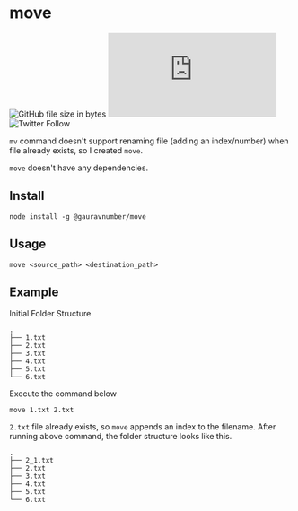 # move

![GitHub file size in bytes](https://img.shields.io/github/size/gauravnumber/move.js/move)
![GitHub tag (latest SemVer)](https://img.shields.io/github/v/tag/gauravnumber/move.js)
![Twitter Follow](https://img.shields.io/twitter/follow/gauravnumber)

`mv` command doesn't support renaming file (adding an index/number) when file already exists, so I created `move`.

`move` doesn't have any dependencies.

## Install

```
node install -g @gauravnumber/move
```

## Usage

```
move <source_path> <destination_path>
```

## Example

Initial Folder Structure

```
.
├── 1.txt
├── 2.txt
├── 3.txt
├── 4.txt
├── 5.txt
└── 6.txt
```

Execute the command below

```
move 1.txt 2.txt
```

`2.txt` file already exists, so `move` appends an index to the filename. After running above command, the folder structure looks like this.

```
.
├── 2_1.txt
├── 2.txt
├── 3.txt
├── 4.txt
├── 5.txt
└── 6.txt
```

